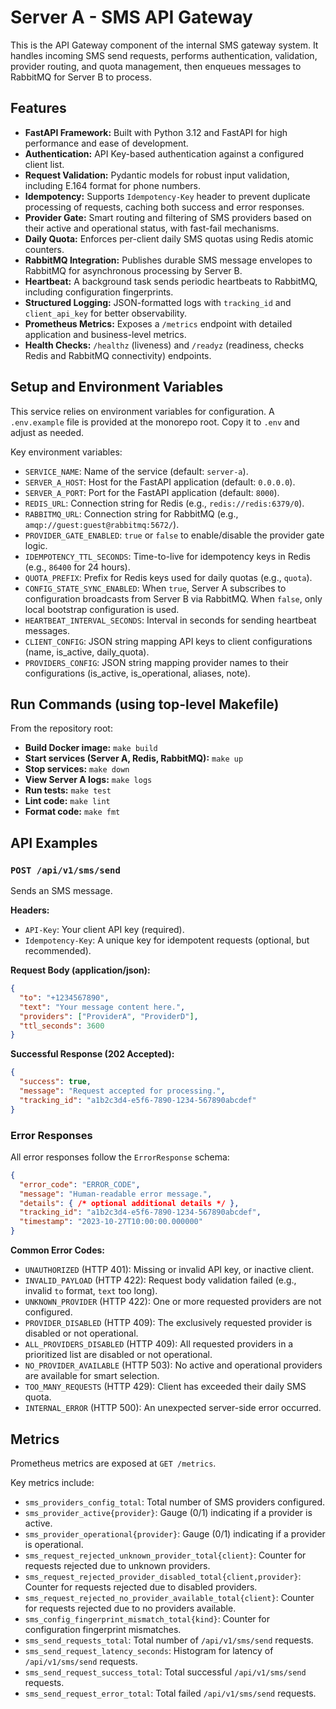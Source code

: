 # Server A - SMS API Gateway

This is the API Gateway component of the internal SMS gateway system. It handles incoming SMS send requests, performs authentication, validation, provider routing, and quota management, then enqueues messages to RabbitMQ for Server B to process.

## Features

*   **FastAPI Framework:** Built with Python 3.12 and FastAPI for high performance and ease of development.
*   **Authentication:** API Key-based authentication against a configured client list.
*   **Request Validation:** Pydantic models for robust input validation, including E.164 format for phone numbers.
*   **Idempotency:** Supports `Idempotency-Key` header to prevent duplicate processing of requests, caching both success and error responses.
*   **Provider Gate:** Smart routing and filtering of SMS providers based on their active and operational status, with fast-fail mechanisms.
*   **Daily Quota:** Enforces per-client daily SMS quotas using Redis atomic counters.
*   **RabbitMQ Integration:** Publishes durable SMS message envelopes to RabbitMQ for asynchronous processing by Server B.
*   **Heartbeat:** A background task sends periodic heartbeats to RabbitMQ, including configuration fingerprints.
*   **Structured Logging:** JSON-formatted logs with `tracking_id` and `client_api_key` for better observability.
*   **Prometheus Metrics:** Exposes a `/metrics` endpoint with detailed application and business-level metrics.
*   **Health Checks:** `/healthz` (liveness) and `/readyz` (readiness, checks Redis and RabbitMQ connectivity) endpoints.

## Setup and Environment Variables

This service relies on environment variables for configuration. A `.env.example` file is provided at the monorepo root. Copy it to `.env` and adjust as needed.

Key environment variables:

*   `SERVICE_NAME`: Name of the service (default: `server-a`).
*   `SERVER_A_HOST`: Host for the FastAPI application (default: `0.0.0.0`).
*   `SERVER_A_PORT`: Port for the FastAPI application (default: `8000`).
*   `REDIS_URL`: Connection string for Redis (e.g., `redis://redis:6379/0`).
*   `RABBITMQ_URL`: Connection string for RabbitMQ (e.g., `amqp://guest:guest@rabbitmq:5672/`).
*   `PROVIDER_GATE_ENABLED`: `true` or `false` to enable/disable the provider gate logic.
*   `IDEMPOTENCY_TTL_SECONDS`: Time-to-live for idempotency keys in Redis (e.g., `86400` for 24 hours).
*   `QUOTA_PREFIX`: Prefix for Redis keys used for daily quotas (e.g., `quota`).
*   `CONFIG_STATE_SYNC_ENABLED`: When `true`, Server A subscribes to configuration broadcasts from Server B via RabbitMQ. When `false`, only local bootstrap configuration is used.
*   `HEARTBEAT_INTERVAL_SECONDS`: Interval in seconds for sending heartbeat messages.
*   `CLIENT_CONFIG`: JSON string mapping API keys to client configurations (name, is\_active, daily\_quota).
*   `PROVIDERS_CONFIG`: JSON string mapping provider names to their configurations (is\_active, is\_operational, aliases, note).

## Run Commands (using top-level Makefile)

From the repository root:

*   **Build Docker image:** `make build`
*   **Start services (Server A, Redis, RabbitMQ):** `make up`
*   **Stop services:** `make down`
*   **View Server A logs:** `make logs`
*   **Run tests:** `make test`
*   **Lint code:** `make lint`
*   **Format code:** `make fmt`

## API Examples

### `POST /api/v1/sms/send`

Sends an SMS message.

**Headers:**

*   `API-Key`: Your client API key (required).
*   `Idempotency-Key`: A unique key for idempotent requests (optional, but recommended).

**Request Body (application/json):**

```json
{
  "to": "+1234567890",
  "text": "Your message content here.",
  "providers": ["ProviderA", "ProviderD"],
  "ttl_seconds": 3600
}
```

**Successful Response (202 Accepted):**

```json
{
  "success": true,
  "message": "Request accepted for processing.",
  "tracking_id": "a1b2c3d4-e5f6-7890-1234-567890abcdef"
}
```

### Error Responses

All error responses follow the `ErrorResponse` schema:

```json
{
  "error_code": "ERROR_CODE",
  "message": "Human-readable error message.",
  "details": { /* optional additional details */ },
  "tracking_id": "a1b2c3d4-e5f6-7890-1234-567890abcdef",
  "timestamp": "2023-10-27T10:00:00.000000"
}
```

**Common Error Codes:**

*   `UNAUTHORIZED` (HTTP 401): Missing or invalid API key, or inactive client.
*   `INVALID_PAYLOAD` (HTTP 422): Request body validation failed (e.g., invalid `to` format, `text` too long).
*   `UNKNOWN_PROVIDER` (HTTP 422): One or more requested providers are not configured.
*   `PROVIDER_DISABLED` (HTTP 409): The exclusively requested provider is disabled or not operational.
*   `ALL_PROVIDERS_DISABLED` (HTTP 409): All requested providers in a prioritized list are disabled or not operational.
*   `NO_PROVIDER_AVAILABLE` (HTTP 503): No active and operational providers are available for smart selection.
*   `TOO_MANY_REQUESTS` (HTTP 429): Client has exceeded their daily SMS quota.
*   `INTERNAL_ERROR` (HTTP 500): An unexpected server-side error occurred.

## Metrics

Prometheus metrics are exposed at `GET /metrics`.

Key metrics include:

*   `sms_providers_config_total`: Total number of SMS providers configured.
*   `sms_provider_active{provider}`: Gauge (0/1) indicating if a provider is active.
*   `sms_provider_operational{provider}`: Gauge (0/1) indicating if a provider is operational.
*   `sms_request_rejected_unknown_provider_total{client}`: Counter for requests rejected due to unknown providers.
*   `sms_request_rejected_provider_disabled_total{client,provider}`: Counter for requests rejected due to disabled providers.
*   `sms_request_rejected_no_provider_available_total{client}`: Counter for requests rejected due to no providers available.
*   `sms_config_fingerprint_mismatch_total{kind}`: Counter for configuration fingerprint mismatches.
*   `sms_send_requests_total`: Total number of `/api/v1/sms/send` requests.
*   `sms_send_request_latency_seconds`: Histogram for latency of `/api/v1/sms/send` requests.
*   `sms_send_request_success_total`: Total successful `/api/v1/sms/send` requests.
*   `sms_send_request_error_total`: Total failed `/api/v1/sms/send` requests.